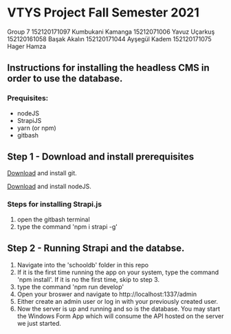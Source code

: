 # VTYS Project Fall Semester 2021

Group 7
152120171097 Kumbukani Kamanga
15212071006 Yavuz Uçarkuş
152120161058 Başak Akalın
152120171044 Ayşegül Kadem
152120171075 Hager Hamza

## Instructions for installing the headless CMS in order to use the database.

### Prequisites:

- nodeJS
- StrapiJS
- yarn (or npm)
- gitbash

## Step 1 - Download and install prerequisites

[Download](https://git-scm.com/downloads) and install git.

[Download](https://nodejs.org/en/download/) and install nodeJS.

### Steps for installing Strapi.js

1. open the gitbash terminal
2. type the command 'npm i strapi -g'

## Step 2 - Running Strapi and the databse.

1. Navigate into the 'schooldb' folder in this repo
2. If it is the first time running the app on your system, type the command 'npm install'. If it is no the first time, skip to step 3.
3. type the command 'npm run develop'
4. Open your broswer and navigate to http://localhost:1337/admin
5. Either create an admin user or log in with your previously created user.
6. Now the server is up and running and so is the database. You may start the Windows Form App which will consume the API hosted on the server we just started.
